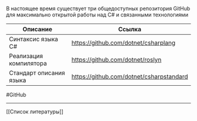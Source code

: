 В настоящее время существует три общедоступных репозитория GitHub для максимально открытой работы над C# и связанными технологиями

| Описание                | Ссылка                                   |
| ----------------------- | ---------------------------------------- |
| Синтаксис языка С#      | https://github.com/dotnet/csharplang     |
| Реализация компилятора  | https://github.com/dotnet/roslyn         |
| Стандарт описания языка | https://github.com/dotnet/csharpstandard |
#GitHub
______
[[Список литературы]]